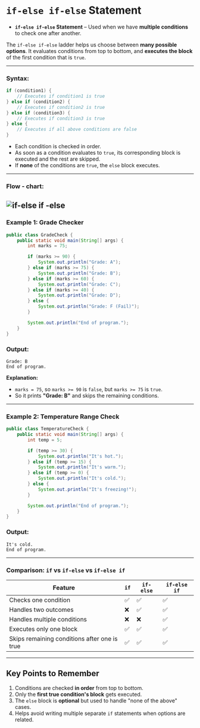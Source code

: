 #  `if-else if-else` Statement
- **`if-else if-else` Statement** – Used when we have **multiple conditions** to check one after another.

The `if-else if-else` ladder helps us choose between **many possible options**. It evaluates conditions from top to bottom, and **executes the block** of the first condition that is `true`.

---
 
### **Syntax:**
```java
if (condition1) {
    // Executes if condition1 is true
} else if (condition2) {
    // Executes if condition2 is true
} else if (condition3) {
    // Executes if condition3 is true
} else {
    // Executes if all above conditions are false
}
```

- Each condition is checked in order.
- As soon as a condition evaluates to `true`, its corresponding block is executed and the rest are skipped.
- If **none** of the conditions are `true`, the `else` block executes.

---

### Flow - chart:

![if-else if -else](https://embetronicx.b-cdn.net/wp-content/uploads/2023/07/else-if-ladder.webp "if-else if -else")
---

### **Example 1: Grade Checker**
```java
public class GradeCheck {
    public static void main(String[] args) {
        int marks = 75;

        if (marks >= 90) {
            System.out.println("Grade: A");
        } else if (marks >= 75) {
            System.out.println("Grade: B");
        } else if (marks >= 60) {
            System.out.println("Grade: C");
        } else if (marks >= 40) {
            System.out.println("Grade: D");
        } else {
            System.out.println("Grade: F (Fail)");
        }

        System.out.println("End of program.");
    }
}
```

### **Output:**
```
Grade: B
End of program.
```

**Explanation:**
- `marks = 75`, so `marks >= 90` is `false`, but `marks >= 75` is `true`.
- So it prints **"Grade: B"** and skips the remaining conditions.

---

### **Example 2: Temperature Range Check**
```java
public class TemperatureCheck {
    public static void main(String[] args) {
        int temp = 5;

        if (temp >= 30) {
            System.out.println("It's hot.");
        } else if (temp >= 15) {
            System.out.println("It's warm.");
        } else if (temp >= 0) {
            System.out.println("It's cold.");
        } else {
            System.out.println("It's freezing!");
        }

        System.out.println("End of program.");
    }
}
```

### **Output:**
```
It's cold.
End of program.
```

---

### **Comparison: `if` vs `if-else` vs `if-else if`**
| Feature | `if` | `if-else` | `if-else if` |
|--------|------|-----------|---------------|
| Checks one condition | ✅ | ✅ | ✅ |
| Handles two outcomes | ❌ | ✅ | ✅ |
| Handles multiple conditions | ❌ | ❌ | ✅ |
| Executes only one block | ✅ | ✅ | ✅ |
| Skips remaining conditions after one is true | ✅ | ✅ | ✅ |

---

## **Key Points to Remember**
1. Conditions are checked **in order** from top to bottom.
2. Only the **first true condition's block** gets executed.
3. The `else` block is **optional** but used to handle "none of the above" cases.
4. Helps avoid writing multiple separate `if` statements when options are related.
